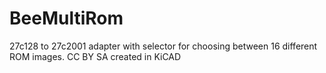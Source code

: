 # BeeMultiRom
27c128 to 27c2001 adapter with selector for choosing between 16 different ROM images.
CC BY SA created in KiCAD
